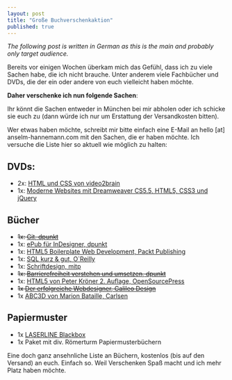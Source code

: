 ```yaml
---
layout: post
title: "Große Buchverschenkaktion"
published: true
---
```


_The following post is written in German as this is the main and probably only target audience._

Bereits vor einigen Wochen überkam mich das Gefühl, dass ich zu viele Sachen habe, die ich nicht brauche. Unter anderem viele Fachbücher und DVDs, die der ein oder andere von euch vielleicht haben möchte.

**Daher verschenke ich nun folgende Sachen**:

Ihr könnt die Sachen entweder in München bei mir abholen oder ich schicke sie euch zu (dann würde ich nur um Erstattung der Versandkosten bitten).

Wer etwas haben möchte, schreibt mir bitte einfach eine E-Mail an hello [at] anselm-hannemann.com mit den Sachen, die er haben möchte. Ich versuche die Liste hier so aktuell wie möglich zu halten:

## DVDs:

- 2x: [HTML und CSS von video2brain](https://www.video2brain.com/de/videotraining/html-und-css)
- 1x: [Moderne Websites mit Dreamweaver CS5.5, HTML5, CSS3 und jQuery](https://www.video2brain.com/de/videotraining/moderne-websites-mit-dreamweaver-cs5-5-html5-css3-und-jquery)

## Bücher

- <s>1x: [Git, dpunkt](http://www.dpunkt.de/buecher/3545/git.html)</s>
- 1x: [ePub für InDesigner, dpunkt](http://www.dpunkt.de/buecher/3777/epub-f%26uuml%3Br-%28in%29designer.html)
- 1x: [HTML5 Boilerplate Web Development, Packt Publishing](http://www.packtpub.com/html5-boilerplate-web-development/book)
- 1x: [SQL kurz & gut, O`Reilly](http://www.oreilly.de/catalog/sqlpg2ger/)
- 1x: [Schriftdesign, mitp](http://www.amazon.de/schriftdesign-allan-haley-B%C3%BCcher/s?ie=UTF8&keywords=Schriftdesign%20Allan%20Haley&page=1&rh=n%3A186606%2Ck%3ASchriftdesign%20Allan%20Haley)
- <s>1x: [Barrierefreiheit verstehen und umsetzen, dpunkt](http://www.dpunkt.de/buecher/2537.html)</s>
- 1x: [HTML5 von Peter Kröner 2. Auflage, OpenSourcePress](http://html5-buch.de/)
- <s>1x [Der erfolgreiche Webdesigner, Galileo Design](http://www.galileodesign.de/1727)</s>
- 1x [ABC3D von Marion Bataille, Carlsen](http://www.youtube.com/watch?v=VKSfevX1vXg)

## Papiermuster

- 1x [LASERLINE Blackbox](http://www.laser-line.de/serviceandsupport/muster/blackbox.php)
- 1x Paket mit div. Römerturm Papiermusterbüchern

Eine doch ganz ansehnliche Liste an Büchern, kostenlos (bis auf den Versand) an euch. Einfach so. Weil Verschenken Spaß macht und ich mehr Platz haben möchte.

